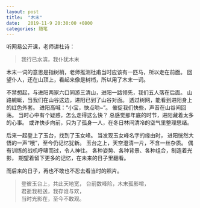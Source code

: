 ```yaml
---
layout: post
title:  "木末"
date:   2019-11-9 20:30:00 +0800
categories: 随笔
---
```


听网易公开课，老师讲杜诗：

> 我行已水滨，我仆犹木末

木末一词的意思是指树梢，老师推测杜甫当时应该有一匹马，所以走在前面。
回望仆人，还在山顶上，看起来像是树梢，所以用了木末一词。

不禁想起，与进阳两家六口同游三清山，进阳一路领先，我们五人落在后面。
山路蜿蜒，当我们在山谷这边，进阳已到了山谷对面。
透过树网，能看到进阳身上的红色外套。
进阳高喊：“小宝，快点哟~”。
催促我们快些，声音在山谷间回荡。
当时心中有个疑惑，怎么走得这么快？
总感觉那年底的时节，进阳藏着太多的心事。
或许快步向前，只为了孤身一人，在冬日林间清冷的空气里整理思绪。

后来一起登上了玉台，找到了玉女峰。
当发现玉女峰名字的缘由时，
进阳恍然大悟的一声“哦”，至今仍记忆犹新。
玉台之上，天空澄清一片，不含一丝杂质。
偶有训练的战机呼啸而过，令人神往。
各种姿势、各种背景、各种组合，制造着光影，
期望着留下更多的记忆，在未来的日子里翻看。

而后来的日子，再也不敢也不忍去看当时的照片。

> 登彼玉台上，共此天地宽，
台前数峰险，木末孤影喧，  
君逝我相送，我存谁与欢，  
当时光影在，至今不敢观。  



